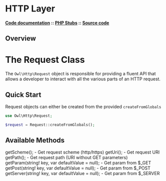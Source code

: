 HTTP Layer
==========
#### [Code documentation](https://framework.lowl.io/code/current/) :: [PHP Stubs](https://github.com/owl-framework/owl/tree/master/ide/Owl/http/) :: [Source code](https://github.com/owl-framework/owl/tree/master/owl/Http)

## Overview

# The Request Class

The `Owl\Http\Request` object is responsible for providing a fluent API that allows a developer to interact with all the various parts of an HTTP request.

## Quick Start

Request objects can either be created from the provided `createFromGlobals`

```php
use Owl\Http\Request;

$request = Request::createFromGlobals();
```

## Available Methods

getScheme(); - Get request scheme (http/https)
getUri(); - Get request URI
getPath(); - Get request path (URI without GET parameters)
getParam(string! key, var defaultValue = null); - Get param from $_GET
getPost(string! key, var defaultValue = null); - Get param from $_POST
getServer(string! key, var defaultValue = null); - Get param from $_SERVER
